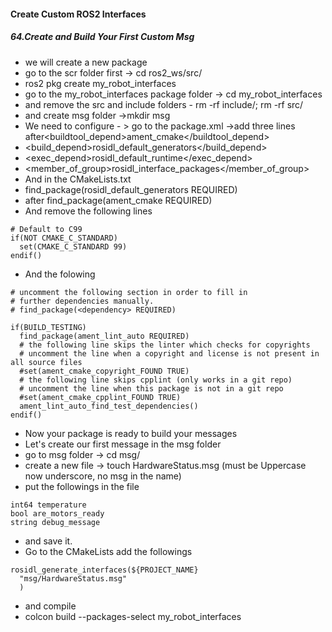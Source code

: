 <H4>Create Custom ROS2 Interfaces</H4>
<H5>64.Create and Build Your First Custom Msg</H5>

- we will create a new package
- go to the scr folder first -> cd ros2_ws/src/
- ros2 pkg create my_robot_interfaces
- go to the my_robot_interfaces package folder -> cd my_robot_interfaces
- and remove the src and include folders - rm -rf include/; rm -rf src/
- and create msg folder ->mkdir msg
- We need to configure - > go to the package.xml ->add three lines after<buildtool_depend>ament_cmake</buildtool_depend>
-  <build_depend>rosidl_default_generators</build_depend>
- <exec_depend>rosidl_default_runtime</exec_depend>
- <member_of_group>rosidl_interface_packages</member_of_group>
- And in the CMakeLists.txt
- find_package(rosidl_default_generators REQUIRED)
- after find_package(ament_cmake REQUIRED)
- And remove the following lines
```
# Default to C99
if(NOT CMAKE_C_STANDARD)
  set(CMAKE_C_STANDARD 99)
endif()
```
- And the folowing
```
# uncomment the following section in order to fill in
# further dependencies manually.
# find_package(<dependency> REQUIRED)

if(BUILD_TESTING)
  find_package(ament_lint_auto REQUIRED)
  # the following line skips the linter which checks for copyrights
  # uncomment the line when a copyright and license is not present in all source files
  #set(ament_cmake_copyright_FOUND TRUE)
  # the following line skips cpplint (only works in a git repo)
  # uncomment the line when this package is not in a git repo
  #set(ament_cmake_cpplint_FOUND TRUE)
  ament_lint_auto_find_test_dependencies()
endif()
```

- Now your package is ready to build your messages
- Let's create our first message in the msg folder
- go to msg folder -> cd msg/
- create a new file -> touch HardwareStatus.msg (must be Uppercase now underscore, no msg in the name)
- put the followings in the file
```
int64 temperature
bool are_motors_ready
string debug_message
```
- and save it.
- Go to the CMakeLists add the followings
```
rosidl_generate_interfaces(${PROJECT_NAME}
  "msg/HardwareStatus.msg"
  )
```
- and compile
- colcon build --packages-select my_robot_interfaces
